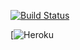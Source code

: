[![Build Status](https://travis-ci.org/pheiselmann/genehack.svg?branch=master)](https://travis-ci.org/pheiselmann/genehack)

[![Heroku](https://heroku-badge.herokuapp.com/?app=heroku-badge)